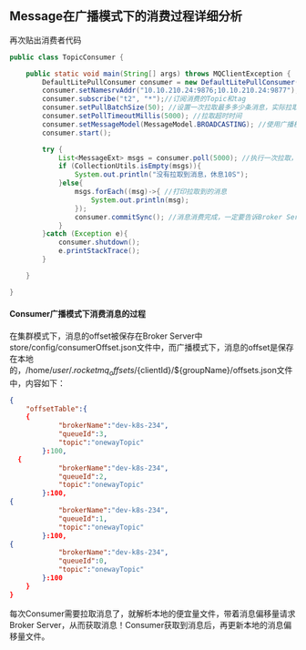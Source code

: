 ## Message在广播模式下的消费过程详细分析



再次贴出消费者代码

```java
public class TopicConsumer {

    public static void main(String[] args) throws MQClientException {
        DefaultLitePullConsumer consumer = new DefaultLitePullConsumer("cpg");
        consumer.setNamesrvAddr("10.10.210.24:9876;10.10.210.24:9877");
        consumer.subscribe("t2", "*");//订阅消费的Topic和tag
        consumer.setPullBatchSize(50); //设置一次拉取最多多少条消息，实际拉取可能不到这个数值
        consumer.setPollTimeoutMillis(5000); //拉取超时时间
      	consumer.setMessageModel(MessageModel.BROADCASTING); //使用广播模式
        consumer.start();

        try {
            List<MessageExt> msgs = consumer.poll(5000); //执行一次拉取，超时设置为5秒
            if (CollectionUtils.isEmpty(msgs)){
                System.out.println("没有拉取到消息，休息10S");
            }else{
                msgs.forEach((msg)->{ //打印拉取到的消息
                    System.out.println(msg);
                });
                consumer.commitSync(); //消息消费完成，一定要告诉Broker Server消息已经被消费了，然后Broker server会同步队列的消费位置！
            }
        }catch (Exception e){
            consumer.shutdown();
            e.printStackTrace();
        }

    }

}
```



#### Consumer广播模式下消费消息的过程

在集群模式下，消息的offset被保存在Broker Server中store/config/consumerOffset.json文件中，而广播模式下，消息的offset是保存在本地的，/home/${user}/.rocketmq_offsets/${clientId}/${groupName}/offsets.json文件中，内容如下：

````json
{
	"offsetTable":{
    {
			"brokerName":"dev-k8s-234",
			"queueId":3,
			"topic":"onewayTopic"
		}:100,
  {
			"brokerName":"dev-k8s-234",
			"queueId":2,
			"topic":"onewayTopic"
		}:100,
{
			"brokerName":"dev-k8s-234",
			"queueId":1,
			"topic":"onewayTopic"
		}:100,
{
			"brokerName":"dev-k8s-234",
			"queueId":0,
			"topic":"onewayTopic"
		}:100
	}
}
````

每次Consumer需要拉取消息了，就解析本地的便宜量文件，带着消息偏移量请求Broker Server，从而获取消息！Consumer获取到消息后，再更新本地的消息偏移量文件。

